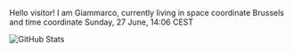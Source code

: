 Hello visitor! I am Giammarco, currently living in space coordinate Brussels and time coordinate Sunday, 27 June, 14:06 CEST

![GitHub Stats](https://github-readme-stats.vercel.app/api?username=grcasanova)
